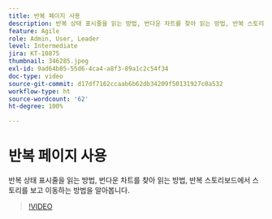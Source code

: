 ```yaml
---
title: 반복 페이지 사용
description: 반복 상태 표시줄을 읽는 방법, 번다운 차트를 찾아 읽는 방법, 반복 스토리보드에서 스토리를 보고 이동하는 방법을 알아봅니다.
feature: Agile
role: Admin, User, Leader
level: Intermediate
jira: KT-10875
thumbnail: 346285.jpeg
exl-id: 9ad64b05-55d6-4ca4-a8f3-89a1c2c54f34
doc-type: video
source-git-commit: d17df7162ccaab6b62db34209f50131927c0a532
workflow-type: ht
source-wordcount: '62'
ht-degree: 100%

---
```


# 반복 페이지 사용

반복 상태 표시줄을 읽는 방법, 번다운 차트를 찾아 읽는 방법, 반복 스토리보드에서 스토리를 보고 이동하는 방법을 알아봅니다.

>[!VIDEO](https://video.tv.adobe.com/v/346285/?quality=12&learn=on&enablevpops)
